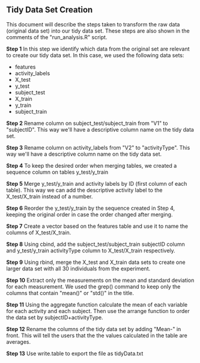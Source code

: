 Tidy Data Set Creation
----------------------
This document will describe the steps taken to transform the raw data (original data set) into our tidy data set. These steps are also shown in the comments of the "run_analysis.R" script.

**Step 1**
In this step we identify which data from the original set are relevant to create our tidy data set. In this case, we used the following data sets:

 - features
 - activity_labels
 - X_test
 - y_test
 - subject_test
 - X_train
 - y_train
 - subject_train

**Step 2**
Rename column on subject_test/subject_train from "V1" to "subjectID". This way we'll have a descriptive column name on the tidy data set.

**Step 3**
Rename column on activity_labels from "V2" to "activityType". This way we'll have a descriptive column name on the tidy data set.

**Step 4**
To keep the desired order when merging tables, we created a sequence column on tables y_test/y_train

**Step 5**
 Merge y_test/y_train and activity labels by ID (first column of each table). This way we can add the descriptive activity label to the X_test/X_train instead of a number.

**Step 6**
Reorder the y_test/y_train by the sequence created in Step 4, keeping the original order in case the order changed after merging.

**Step 7**
Create a vector based on the features table and use it to name the columns of X_test/X_train.

**Step 8**
Using cbind, add the subject_test/subject_train subjectID column and y_test/y_train activityType column to X_test/X_train respectively.

**Step 9**
Using rbind, merge the X_test and X_train data sets to create one larger data set with all 30 individuals from the experiment.

**Step 10**
Extract only the measurements on the mean and standard deviation for each measurement. We used the grep() command to keep only the columns that contain "mean()" or "std()" in the title.

**Step 11**
Using the aggregate function calculate the mean of each variable for each activity and each subject. Then use the arrange function to order the data set by subjectID+activityType.

**Step 12**
Rename the columns of the tidy data set by adding "Mean-" in front. This will tell the users that the the values calculated in the table are averages.

**Step 13**
Use write.table to export the file as tidyData.txt
